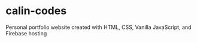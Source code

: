 # calin-codes

Personal portfolio website created with HTML, CSS, Vanilla JavaScript, and Firebase hosting
